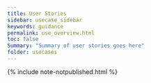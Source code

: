 ```yaml
---
title: User Stories
sidebar: usecase_sidebar
keywords: guidance
permalink: use_overview.html
toc: false
Summary: "Summary of user stories goes here"
folder: usecases
---
```

{% include note-notpublished.html %}
